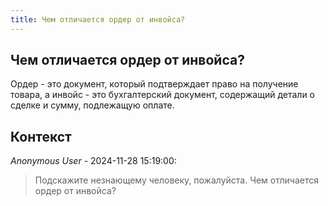 ```yaml
---
title: Чем отличается ордер от инвойса?
---
```


## Чем отличается ордер от инвойса?

Ордер - это документ, который подтверждает право на получение товара, а инвойс - это бухгалтерский документ, содержащий детали о сделке и сумму, подлежащую оплате.

## Контекст

_Anonymous User_ - 2024-11-28 15:19:00:

> Подскажите незнающему человеку, пожалуйста. Чем отличается ордер от инвойса?
